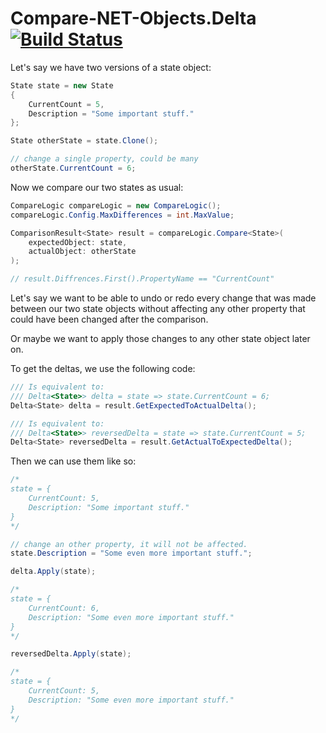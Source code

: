 # Compare-NET-Objects.Delta [![Build Status](https://travis-ci.com/Rem0o/Compare-Net-Objects.Delta.svg?branch=master)](https://travis-ci.com/Rem0o/Compare-Net-Objects.Delta)
Let's say we have two versions of a state object:

```c#
State state = new State
{
    CurrentCount = 5,
    Description = "Some important stuff."
};

State otherState = state.Clone();

// change a single property, could be many
otherState.CurrentCount = 6;
```

Now we compare our two states as usual:

```c#
CompareLogic compareLogic = new CompareLogic();
compareLogic.Config.MaxDifferences = int.MaxValue;

ComparisonResult<State> result = compareLogic.Compare<State>(
    expectedObject: state, 
    actualObject: otherState
);

// result.Diffrences.First().PropertyName == "CurrentCount"
```

Let's say we want to be able to undo or redo every change that was made between our two state objects without affecting any other property that could have been changed after the comparison. 

Or maybe we want to apply those changes to any other state object later on. 

To get the deltas, we use the following code:

```c#
/// Is equivalent to:
/// Delta<State>> delta = state => state.CurrentCount = 6;
Delta<State> delta = result.GetExpectedToActualDelta();

/// Is equivalent to:
/// Delta<State>> reversedDelta = state => state.CurrentCount = 5;
Delta<State> reversedDelta = result.GetActualToExpectedDelta();
```
Then we can use them like so:
```c#
/* 
state = {
    CurrentCount: 5,
    Description: "Some important stuff."
}
*/

// change an other property, it will not be affected.
state.Description = "Some even more important stuff.";

delta.Apply(state);

/*
state = {
    CurrentCount: 6,
    Description: "Some even more important stuff."
}
*/

reversedDelta.Apply(state);

/*
state = {
    CurrentCount: 5,
    Description: "Some even more important stuff."
}
*/
```